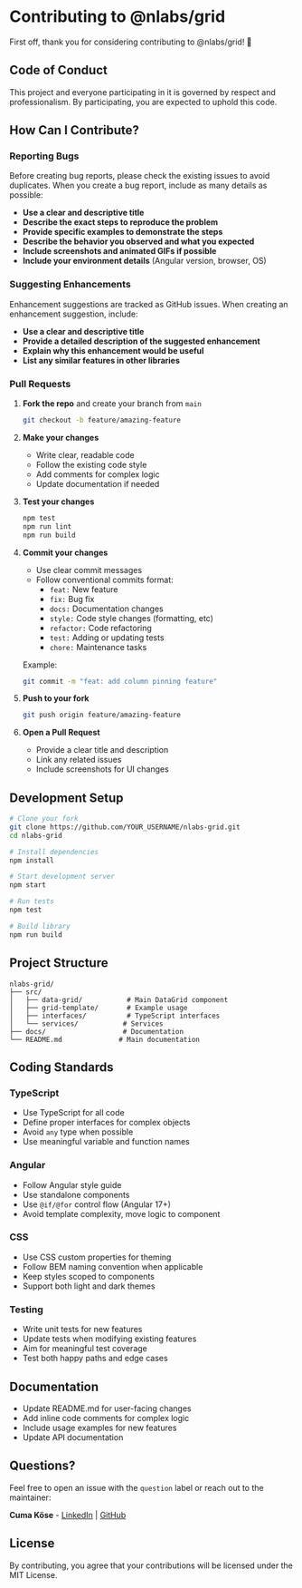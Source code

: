 # Contributing to @nlabs/grid

First off, thank you for considering contributing to @nlabs/grid! 🎉

## Code of Conduct

This project and everyone participating in it is governed by respect and professionalism. By participating, you are expected to uphold this code.

## How Can I Contribute?

### Reporting Bugs

Before creating bug reports, please check the existing issues to avoid duplicates. When you create a bug report, include as many details as possible:

- **Use a clear and descriptive title**
- **Describe the exact steps to reproduce the problem**
- **Provide specific examples to demonstrate the steps**
- **Describe the behavior you observed and what you expected**
- **Include screenshots and animated GIFs if possible**
- **Include your environment details** (Angular version, browser, OS)

### Suggesting Enhancements

Enhancement suggestions are tracked as GitHub issues. When creating an enhancement suggestion, include:

- **Use a clear and descriptive title**
- **Provide a detailed description of the suggested enhancement**
- **Explain why this enhancement would be useful**
- **List any similar features in other libraries**

### Pull Requests

1. **Fork the repo** and create your branch from `main`
   ```bash
   git checkout -b feature/amazing-feature
   ```

2. **Make your changes**
   - Write clear, readable code
   - Follow the existing code style
   - Add comments for complex logic
   - Update documentation if needed

3. **Test your changes**
   ```bash
   npm test
   npm run lint
   npm run build
   ```

4. **Commit your changes**
   - Use clear commit messages
   - Follow conventional commits format:
     - `feat:` New feature
     - `fix:` Bug fix
     - `docs:` Documentation changes
     - `style:` Code style changes (formatting, etc)
     - `refactor:` Code refactoring
     - `test:` Adding or updating tests
     - `chore:` Maintenance tasks

   Example:
   ```bash
   git commit -m "feat: add column pinning feature"
   ```

5. **Push to your fork**
   ```bash
   git push origin feature/amazing-feature
   ```

6. **Open a Pull Request**
   - Provide a clear title and description
   - Link any related issues
   - Include screenshots for UI changes

## Development Setup

```bash
# Clone your fork
git clone https://github.com/YOUR_USERNAME/nlabs-grid.git
cd nlabs-grid

# Install dependencies
npm install

# Start development server
npm start

# Run tests
npm test

# Build library
npm run build
```

## Project Structure

```
nlabs-grid/
├── src/
│   ├── data-grid/           # Main DataGrid component
│   ├── grid-template/       # Example usage
│   ├── interfaces/          # TypeScript interfaces
│   └── services/           # Services
├── docs/                   # Documentation
└── README.md              # Main documentation
```

## Coding Standards

### TypeScript

- Use TypeScript for all code
- Define proper interfaces for complex objects
- Avoid `any` type when possible
- Use meaningful variable and function names

### Angular

- Follow Angular style guide
- Use standalone components
- Use `@if/@for` control flow (Angular 17+)
- Avoid template complexity, move logic to component

### CSS

- Use CSS custom properties for theming
- Follow BEM naming convention when applicable
- Keep styles scoped to components
- Support both light and dark themes

### Testing

- Write unit tests for new features
- Update tests when modifying existing features
- Aim for meaningful test coverage
- Test both happy paths and edge cases

## Documentation

- Update README.md for user-facing changes
- Add inline code comments for complex logic
- Include usage examples for new features
- Update API documentation

## Questions?

Feel free to open an issue with the `question` label or reach out to the maintainer:

**Cuma Köse** - [LinkedIn](https://www.linkedin.com/in/turkmvc/) | [GitHub](https://github.com/turkmvc)

## License

By contributing, you agree that your contributions will be licensed under the MIT License.
